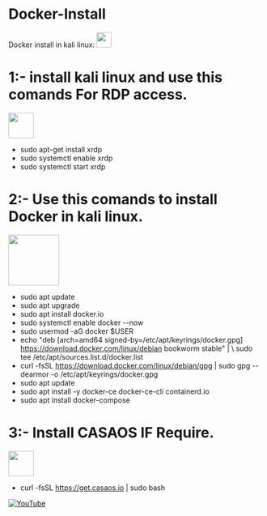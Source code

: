 # Docker-Install
Docker install in kali linux:
<img src="https://upload.wikimedia.org/wikipedia/commons/thumb/2/2b/Kali-dragon-icon.svg/2048px-Kali-dragon-icon.svg.png" width="30">


# **1:- install kali linux and use this comands For RDP access.**
<img src="https://yoolk.ninja/wp-content/uploads/2020/06/Apps-Ms-Remote-Desktop-1024x1024.png" width="50">

  -  sudo apt-get install xrdp
  -  sudo systemctl enable xrdp
  -  sudo systemctl start xrdp
 
# **2:- Use this comands to install Docker in kali linux.**
<img src="https://upload.wikimedia.org/wikipedia/commons/thumb/4/4e/Docker_%28container_engine%29_logo.svg/2560px-Docker_%28container_engine%29_logo.svg.png" width="100">

 - sudo apt update
 - sudo apt upgrade
 - sudo apt install docker.io
 - sudo systemctl enable docker --now
 - sudo usermod -aG docker $USER
 - echo "deb [arch=amd64 signed-by=/etc/apt/keyrings/docker.gpg] https://download.docker.com/linux/debian bookworm stable" | \ sudo tee /etc/apt/sources.list.d/docker.list
 - curl -fsSL https://download.docker.com/linux/debian/gpg | sudo gpg --dearmor -o /etc/apt/keyrings/docker.gpg
 - sudo apt update
 - sudo apt install -y docker-ce docker-ce-cli containerd.io
 - sudo apt install docker-compose



# **3:- Install CASAOS IF Require.**
<img src="https://wiki.casaos.io/_assets/casaos-no-text.svg" width="50">

 - curl -fsSL https://get.casaos.io | sudo bash


[![YouTube](http://i.ytimg.com/vi/WZFIo4yj17c/hqdefault.jpg)](https://www.youtube.com/watch?v=WZFIo4yj17c)
